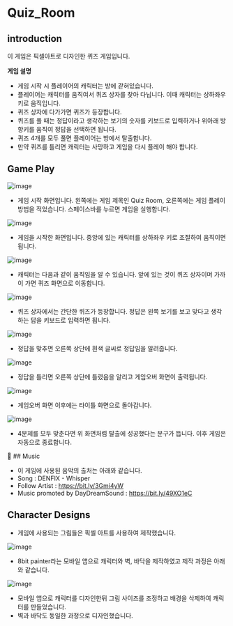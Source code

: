 # Quiz_Room

## introduction

이 게임은 픽셀아트로 디자인한 퀴즈 게임입니다.

</u>**게임 설명**</u>

- 게임 시작 시 플레이어의 캐릭터는 방에 갇혀있습니다.
- 플레이어는 캐릭터를 움직여서 퀴즈 상자를 찾아 다닙니다. 이때 캐릭터는 상하좌우 키로 움직입니다.
- 퀴즈 상자에 다가가면 퀴즈가 등장합니다.
- 퀴즈를 풀 때는 정답이라고 생각하는 보기의 숫자를 키보드로 입력하거나 위아래 방향키를 움직여 정답을 선택하면 됩니다.
- 퀴즈 4개를 모두 풀면 플레이어는 방에서 탈출합니다.
- 만약 퀴즈를 틀리면 캐릭터는 사망하고 게임을 다시 플레이 해야 합니다.

## Game Play
![image](https://github.com/kim400im/Quiz_Room/blob/main/markdown/title.png)

- 게임 시작 화면입니다. 왼쪽에는 게임 제목인 Quiz Room, 오른쪽에는 게임 플레이 방법을 적었습니다.
스페이스바를 누르면 게임을 실행합니다.

![image](https://github.com/kim400im/Quiz_Room/blob/main/markdown/start_page.png)

- 게임을 시작한 화면입니다. 중앙에 있는 캐릭터를 상하좌우 키로 조절하여 움직이면 됩니다.

![image](https://github.com/kim400im/Quiz_Room/blob/main/markdown/move.png)

- 캐릭터는 다음과 같이 움직임을 알 수 있습니다. 앞에 있는 것이 퀴즈 상자이며 가까이 가면 퀴즈 화면으로 이동합니다.

![image](https://github.com/kim400im/Quiz_Room/blob/main/markdown/quiz.png)

- 퀴즈 상자에서는 간단한 퀴즈가 등장합니다. 정답은 왼쪽 보기를 보고 맞다고 생각하는 답을 키보드로 입력하면 됩니다.

![image](https://github.com/kim400im/Quiz_Room/blob/main/markdown/correct.png)

- 정답을 맞추면 오른쪽 상단에 흰색 글씨로 정답임을 알려줍니다.

![image](https://github.com/kim400im/Quiz_Room/blob/main/markdown/wrong.png)

- 정답을 틀리면 오른쪽 상단에 틀렸음을 알리고 게임오버 화면이 출력됩니다.

![image](https://github.com/kim400im/Quiz_Room/blob/main/markdown/failed.png)

- 게임오버 화면 이후에는 타이틀 화면으로 돌아갑니다.

![image](https://github.com/kim400im/Quiz_Room/blob/main/markdown/escaped.png)

- 4문제를 모두 맞춘다면 위 화면처럼 탈출에 성공했다는 문구가 뜹니다. 이후 게임은 자동으로 종료합니다.

:musical_score: ## Music

- 이 게임에 사용된 음악의 출처는 아래와 같습니다.
- Song : DENFIX - Whisper
- Follow Artist : https://bit.ly/3Gmi4yW
- Music promoted by DayDreamSound : https://bit.ly/49XO1eC

## Character Designs

- 게임에 사용되는 그림들은 픽셀 아트를 사용하여 제작했습니다. 

![image](https://github.com/kim400im/Quiz_Room/blob/main/markdown/8bit_painter.png)

- 8bit painter라는 모바일 앱으로 캐릭터와 벽, 바닥을 제작하였고 제작 과정은 아래와 같습니다.

![image](https://github.com/kim400im/Quiz_Room/blob/main/markdown/pixel_change.png)

- 모바일 앱으로 캐릭터를 디자인한뒤 그림 사이즈를 조정하고 배경을 삭제하여 캐릭터를 만들었습니다.
- 벽과 바닥도 동일한 과정으로 디자인했습니다.